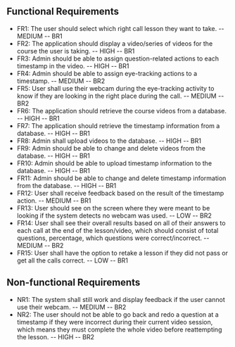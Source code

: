 ## Functional Requirements
- FR1: The user should select which right call lesson they want to take. -- MEDIUM -- BR1
- FR2: The application should display a video/series of videos for the course the user is taking. -- HIGH -- BR1
- FR3: Admin should be able to assign question-related actions to each timestamp in the video. -- HIGH -- BR1
- FR4: Admin should be able to assign eye-tracking actions to a timestamp. -- MEDIUM -- BR2
- FR5: User shall use their webcam during the eye-tracking activity to know if they are looking in the right place during
  the call. -- MEDIUM -- BR2
- FR6: The application should retrieve the course videos from a database. -- HIGH -- BR1
- FR7: The application should retrieve the timestamp information from a database. -- HIGH -- BR1
- FR8: Admin shall upload videos to the database. -- HIGH -- BR1
- FR9: Admin should be able to change and delete videos from the database. -- HIGH -- BR1
- FR10: Admin should be able to upload timestamp information to the database. -- HIGH -- BR1
- FR11: Admin should be able to change and delete timestamp information from the database. -- HIGH -- BR1
- FR12: User shall receive feedback based on the result of the timestamp action. -- MEDIUM -- BR1
- FR13: User should see on the screen where they were meant to be looking if the system detects no webcam was used. -- LOW -- BR2
- FR14: User shall see their overall results based on all of their answers to each call at the end of the lesson/video, which should consist of total questions, percentage, which questions were correct/incorrect. -- MEDIUM -- BR2
- FR15: User shall have the option to retake a lesson if they did not pass or get all the calls correct. -- LOW -- BR1

## Non-functional Requirements
- NR1: The system shall still work and display feedback if the user cannot use their webcam. -- MEDIUM -- BR2
- NR2: The user should not be able to go back and redo a question at a timestamp if they were incorrect during their current video session, which means they must complete the whole video before reattempting the lesson. -- HIGH -- BR2